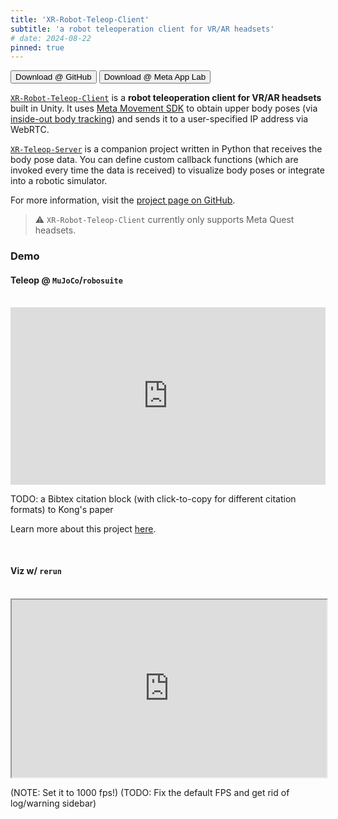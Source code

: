 ```yaml
---
title: 'XR-Robot-Teleop-Client'
subtitle: 'a robot teleoperation client for VR/AR headsets'
# date: 2024-08-22
pinned: true
---
```


<script>
import Action from '$lib/Action.svelte'
import Button from '$lib/Button.svelte'
</script>

<Action>
    <Button href="https://github.com/yunho-c/XR-Robot-Teleop-Client/releases">Download @ GitHub</Button>
    <Button href="https://TODO.com">Download @ Meta App Lab</Button>
</Action>

[`XR-Robot-Teleop-Client`](https://github.com/yunho-c/XR-Robot-Teleop-Client) is a **robot teleoperation client for VR/AR headsets** built in Unity. It uses [Meta Movement SDK](https://developers.meta.com/horizon/documentation/unity/move-body-tracking/) to obtain upper body poses (via [inside-out body tracking](https://developers.meta.com/horizon/blog/inside-out-body-tracking-and-generative-legs/)) and sends it to a user-specified IP address via WebRTC.

[`XR-Teleop-Server`](https://github.com/yunho-c/XR-Teleop-Server) is a companion project written in Python that receives the body pose data. You can define custom callback functions (which are invoked every time the data is received) to visualize body poses or integrate into a robotic simulator. 

For more information, visit the [project page on GitHub](https://github.com/yunho-c/XR-Robot-Teleop-Client).

> ⚠️ `XR-Robot-Teleop-Client` currently only supports Meta Quest headsets.


### Demo

#### Teleop @ `MuJoCo`/`robosuite`

<br>

<iframe style="width: 100%; aspect-ratio: 16 / 9;" src="https://www.youtube.com/embed/R7ryrr48uPQ" title="SRL XR Dual Kinova Teleop Demo [7/28/2025]" frameborder="0" referrerpolicy="strict-origin-when-cross-origin" allowfullscreen></iframe>

TODO: a Bibtex citation block (with click-to-copy for different citation formats) to Kong's paper

Learn more about this project [here](https://github.com/kczttm/robosuite).

<br>

#### Viz w/ `rerun`

<br>

<iframe style="width: 100%; aspect-ratio: 16 / 9;" src="https://app.rerun.io/index.html?url=https://xr-robot-teleop-website.pages.dev/assets/body_pose_data_07282025_1126pm.rrd" title="XR-Robot-Teleop Rerun Visualization" ></iframe>

(NOTE: Set it to 1000 fps!)
(TODO: Fix the default FPS and get rid of log/warning sidebar)

<br>
